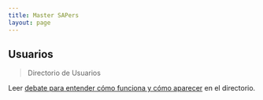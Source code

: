 ```yaml
---
title: Master SAPers
layout: page
---
```


## Usuarios

> Directorio de Usuarios 

Leer [debate para entender cómo funciona y cómo aparecer](https://foros.consultoria-sap.com/t/directorio-de-usuarios-sap-sapers/67579) en el directorio.
